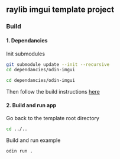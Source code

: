 ## raylib imgui template project

### Build

#### 1. Dependancies

Init submodules
```bash
git submodule update --init --recursive
cd dependancies/odin-imgui
```
```bash
cd dependancies/odin-imgui
```
Then follow the build instructions [here](https://gitlab.com/L-4/odin-imgui/)

#### 2. Build and run app

Go back to the template root directory
```bash
cd ../..
```

Build and run example
```bash
odin run .
```

